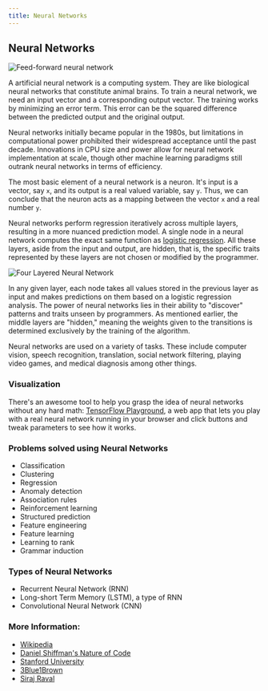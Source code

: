 ```yaml
---
title: Neural Networks
---
```

## Neural Networks
![Feed-forward neural network](http://ufldl.stanford.edu/tutorial/images/SingleNeuron.png)

A artificial neural network is a computing system. They are like biological neural networks that constitute animal brains. 
To train a neural network, we need an input vector and a corresponding output vector.
The training works by minimizing an error term. This error can be the squared difference between the predicted output and the original output.

Neural networks initially became popular in the 1980s, but limitations in computational power prohibited their widespread acceptance until the past decade.
Innovations in CPU size and power allow for neural network implementation at scale, though other machine learning paradigms still outrank neural networks in terms of efficiency.

The most basic element of a neural network is a neuron. It's input is a vector, say `x`, and its output is a real valued variable, say `y`. Thus, we can conclude that the neuron acts as a mapping between the vector `x` and a real number `y`.

Neural networks perform regression iteratively across multiple layers, resulting in a more nuanced prediction model.
A single node in a neural network computes the exact same function as [logistic regression](../logistic-regression/index.md).
All these layers, aside from the input and output, are hidden, that is, the specific traits represented by these layers are not chosen or modified by the programmer.

![Four Layered Neural Network](http://cs231n.github.io/assets/nn1/neural_net2.jpeg)

In any given layer, each node takes all values stored in the previous layer as input and makes predictions on them based on a logistic regression analysis. 
The power of neural networks lies in their ability to "discover" patterns and traits unseen by programmers. 
As mentioned earlier, the middle layers are "hidden," meaning the weights given to the transitions is determined exclusively by the training of the algorithm.

Neural networks are used on a variety of tasks. These include computer vision, speech recognition, translation, social network filtering, playing video games, and medical diagnosis among other things.

### Visualization

There's an awesome tool to help you grasp the idea of neural networks without any hard math: <a href='http://playground.tensorflow.org' target='_blank' rel='nofollow'>TensorFlow Playground</a>, a web app that lets you play with a real neural network running in your browser and click buttons and tweak parameters to see how it works.

### Problems solved using Neural Networks
- Classification
- Clustering
- Regression
- Anomaly detection 
- Association rules 
- Reinforcement learning 
- Structured prediction 
- Feature engineering 
- Feature learning 
- Learning to rank
- Grammar induction

### Types of Neural Networks
- Recurrent Neural Network (RNN)
- Long-short Term Memory (LSTM), a type of RNN
- Convolutional Neural Network (CNN)

### More Information:
- <a href=' https://en.wikipedia.org/wiki/Artificial_neural_network#Components_of_an_artificial_neural_network ' target='_blank' rel='nofollow'>Wikipedia</a>
- <a href='http://natureofcode.com/book/chapter-10-neural-networks/' target='_blank' rel='nofollow'>Daniel Shiffman's Nature of Code</a>
- <a href='http://ufldl.stanford.edu/tutorial/supervised/MultiLayerNeuralNetworks/' target='_blank' rel='nofollow'>Stanford University</a>
- <a href='https://youtu.be/aircAruvnKk' target='_blank' rel='nofollow'>3Blue1Brown</a>
- <a href='https://youtu.be/h3l4qz76JhQ' target='_blank' rel='nofollow'>Siraj Raval</a>
